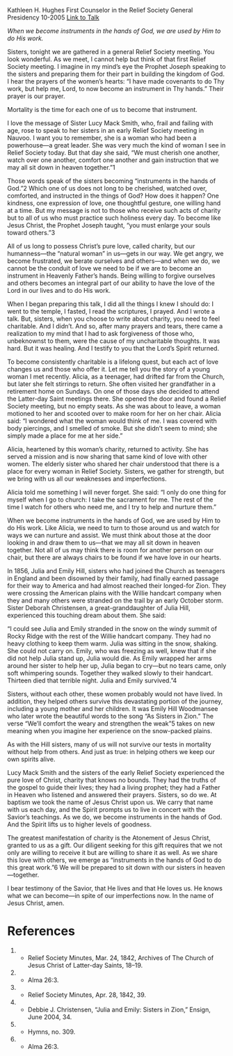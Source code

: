 Kathleen H. Hughes
First Counselor in the Relief Society General Presidency
10-2005
[Link to Talk](https://www.churchofjesuschrist.org/study/general-conference/2005/10/that-we-may-all-sit-down-in-heaven-together?lang=eng)

_When we become instruments in the hands of God, we are used by Him to do His work._

Sisters, tonight we are gathered in a general Relief Society meeting. You look wonderful. As we meet, I cannot help but think of that first Relief Society meeting. I imagine in my mind’s eye the Prophet Joseph speaking to the sisters and preparing them for their part in building the kingdom of God. I hear the prayers of the women’s hearts: “I have made covenants to do Thy work, but help me, Lord, to now become an instrument in Thy hands.” Their prayer is our prayer.

Mortality is the time for each one of us to become that instrument.

I love the message of Sister Lucy Mack Smith, who, frail and failing with age, rose to speak to her sisters in an early Relief Society meeting in Nauvoo. I want you to remember, she is a woman who had been a powerhouse—a great leader. She was very much the kind of woman I see in Relief Society today. But that day she said, “We must cherish one another, watch over one another, comfort one another and gain instruction that we may all sit down in heaven together.”1

Those words speak of the sisters becoming “instruments in the hands of God.”2 Which one of us does not long to be cherished, watched over, comforted, and instructed in the things of God? How does it happen? One kindness, one expression of love, one thoughtful gesture, one willing hand at a time. But my message is not to those who receive such acts of charity but to all of us who must practice such holiness every day. To become like Jesus Christ, the Prophet Joseph taught, “you must enlarge your souls toward others.”3

All of us long to possess Christ’s pure love, called charity, but our humanness—the “natural woman” in us—gets in our way. We get angry, we become frustrated, we berate ourselves and others—and when we do, we cannot be the conduit of love we need to be if we are to become an instrument in Heavenly Father’s hands. Being willing to forgive ourselves and others becomes an integral part of our ability to have the love of the Lord in our lives and to do His work.

When I began preparing this talk, I did all the things I knew I should do: I went to the temple, I fasted, I read the scriptures, I prayed. And I wrote a talk. But, sisters, when you choose to write about charity, you need to feel charitable. And I didn’t. And so, after many prayers and tears, there came a realization to my mind that I had to ask forgiveness of those who, unbeknownst to them, were the cause of my uncharitable thoughts. It was hard. But it was healing. And I testify to you that the Lord’s Spirit returned.

To become consistently charitable is a lifelong quest, but each act of love changes us and those who offer it. Let me tell you the story of a young woman I met recently. Alicia, as a teenager, had drifted far from the Church, but later she felt stirrings to return. She often visited her grandfather in a retirement home on Sundays. On one of those days she decided to attend the Latter-day Saint meetings there. She opened the door and found a Relief Society meeting, but no empty seats. As she was about to leave, a woman motioned to her and scooted over to make room for her on her chair. Alicia said: “I wondered what the woman would think of me. I was covered with body piercings, and I smelled of smoke. But she didn’t seem to mind; she simply made a place for me at her side.”

Alicia, heartened by this woman’s charity, returned to activity. She has served a mission and is now sharing that same kind of love with other women. The elderly sister who shared her chair understood that there is a place for every woman in Relief Society. Sisters, we gather for strength, but we bring with us all our weaknesses and imperfections.

Alicia told me something I will never forget. She said: “I only do one thing for myself when I go to church: I take the sacrament for me. The rest of the time I watch for others who need me, and I try to help and nurture them.”

When we become instruments in the hands of God, we are used by Him to do His work. Like Alicia, we need to turn to those around us and watch for ways we can nurture and assist. We must think about those at the door looking in and draw them to us—that we may all sit down in heaven together. Not all of us may think there is room for another person on our chair, but there are always chairs to be found if we have love in our hearts.

In 1856, Julia and Emily Hill, sisters who had joined the Church as teenagers in England and been disowned by their family, had finally earned passage for their way to America and had almost reached their longed-for Zion. They were crossing the American plains with the Willie handcart company when they and many others were stranded on the trail by an early October storm. Sister Deborah Christensen, a great-granddaughter of Julia Hill, experienced this touching dream about them. She said:

“I could see Julia and Emily stranded in the snow on the windy summit of Rocky Ridge with the rest of the Willie handcart company. They had no heavy clothing to keep them warm. Julia was sitting in the snow, shaking. She could not carry on. Emily, who was freezing as well, knew that if she did not help Julia stand up, Julia would die. As Emily wrapped her arms around her sister to help her up, Julia began to cry—but no tears came, only soft whimpering sounds. Together they walked slowly to their handcart. Thirteen died that terrible night. Julia and Emily survived.”4

Sisters, without each other, these women probably would not have lived. In addition, they helped others survive this devastating portion of the journey, including a young mother and her children. It was Emily Hill Woodmansee who later wrote the beautiful words to the song “As Sisters in Zion.” The verse “We’ll comfort the weary and strengthen the weak”5 takes on new meaning when you imagine her experience on the snow-packed plains.

As with the Hill sisters, many of us will not survive our tests in mortality without help from others. And just as true: in helping others we keep our own spirits alive.

Lucy Mack Smith and the sisters of the early Relief Society experienced the pure love of Christ, charity that knows no bounds. They had the truths of the gospel to guide their lives; they had a living prophet; they had a Father in Heaven who listened and answered their prayers. Sisters, so do we. At baptism we took the name of Jesus Christ upon us. We carry that name with us each day, and the Spirit prompts us to live in concert with the Savior’s teachings. As we do, we become instruments in the hands of God. And the Spirit lifts us to higher levels of goodness.

The greatest manifestation of charity is the Atonement of Jesus Christ, granted to us as a gift. Our diligent seeking for this gift requires that we not only are willing to receive it but are willing to share it as well. As we share this love with others, we emerge as “instruments in the hands of God to do this great work.”6 We will be prepared to sit down with our sisters in heaven—together.

I bear testimony of the Savior, that He lives and that He loves us. He knows what we can become—in spite of our imperfections now. In the name of Jesus Christ, amen.

# References
1. - Relief Society Minutes, Mar. 24, 1842, Archives of The Church of Jesus Christ of Latter-day Saints, 18–19.
2. - Alma 26:3.
3. - Relief Society Minutes, Apr. 28, 1842, 39.
4. - Debbie J. Christensen, “Julia and Emily: Sisters in Zion,” Ensign, June 2004, 34.
5. - Hymns, no. 309.
6. - Alma 26:3.